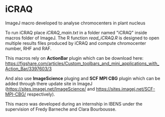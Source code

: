 # iCRAQ
ImageJ macro developed to analyse chromocenters in plant nucleus

To run iCRAQ place *iCRAQ_main.txt* in a folder named "iCRAQ" inside macros folder of ImageJ.
The R function *read_iCRAQ.R* is designed to open multiple results files produced by iCRAQ and compute chromocenter number, RHF and RAF.

This macros rely on **ActionBar** plugin which can be download here: https://figshare.com/articles/Custom_toolbars_and_mini_applications_with_Action_Bar/3397603/3

And also use **ImageScience** pluging and **SCF MPI CBG** plugin which can be added through there update site in ImageJ (https://sites.imagej.net/ImageScience/ and https://sites.imagej.net/SCF-MPI-CBG/ respectively).

This macro was developed during an internship in IBENS under the supervision of Fredy Barneche and Clara Bourbousse.
